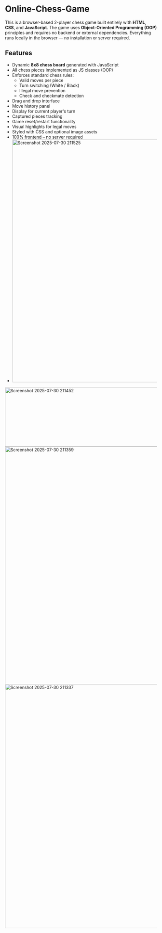 # Online-Chess-Game
This is a browser-based 2-player chess game built entirely with **HTML**, **CSS**, and **JavaScript**. The game uses **Object-Oriented Programming (OOP)** principles and requires no backend or external dependencies.  Everything runs locally in the browser — no installation or server required.

## Features

- Dynamic **8x8 chess board** generated with JavaScript
- All chess pieces implemented as JS classes (OOP)
- Enforces standard chess rules:
  - Valid moves per piece
  - Turn switching (White / Black)
  - Illegal move prevention
  - Check and checkmate detection
- Drag and drop interface
- Move history panel
- Display for current player's turn
- Captured pieces tracking
- Game reset/restart functionality
- Visual highlights for legal moves
- Styled with CSS and optional image assets
- 100% frontend – no server required
- <img width="706" height="801" alt="Screenshot 2025-07-30 211525" src="https://github.com/user-attachments/assets/c13b8414-3a86-4ccb-be66-de6048f1f890" />
<img width="647" height="195" alt="Screenshot 2025-07-30 211452" src="https://github.com/user-attachments/assets/cedf3819-d884-477d-b939-a2b45aff1b2d" />
<img width="627" height="784" alt="Screenshot 2025-07-30 211359" src="https://github.com/user-attachments/assets/ff44a931-a0c9-4372-9d79-ba1f5e2184c8" />
<img width="630" height="805" alt="Screenshot 2025-07-30 211337" src="https://github.com/user-attachments/assets/c946d345-2cb9-4ce8-9353-af1e3b690d68" />
